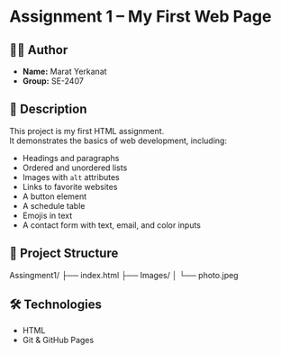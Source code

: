 # Assignment 1 – My First Web Page

## 👨‍🎓 Author
- **Name:** Marat Yerkanat  
- **Group:** SE-2407  

## 📄 Description
This project is my first HTML assignment.  
It demonstrates the basics of web development, including:  
- Headings and paragraphs  
- Ordered and unordered lists  
- Images with `alt` attributes  
- Links to favorite websites  
- A button element  
- A schedule table  
- Emojis in text  
- A contact form with text, email, and color inputs  

## 📂 Project Structure
Assingment1/
├── index.html
├── Images/
│ └── photo.jpeg
## 🛠️ Technologies
- HTML  
- Git & GitHub Pages  
